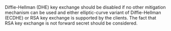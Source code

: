 Diffie-Hellman (DHE) key exchange should be disabled if no other mitigation mechanism can be used and either elliptic-curve variant of Diffie-Hellman (ECDHE) or RSA key exchange is supported by the clients. The fact that RSA key exchange is not forward secret should be considered.